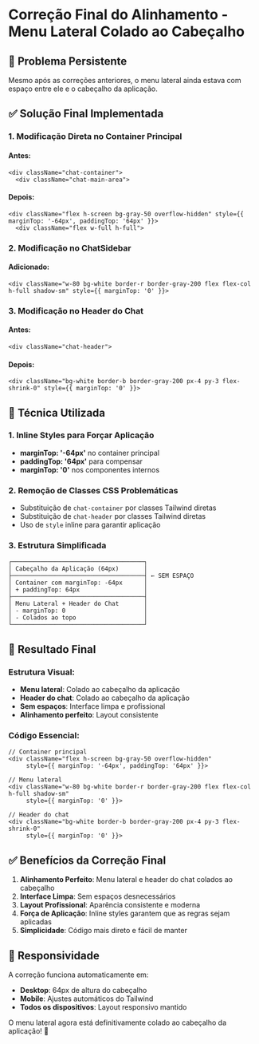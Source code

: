 # Correção Final do Alinhamento - Menu Lateral Colado ao Cabeçalho

## 🎯 Problema Persistente
Mesmo após as correções anteriores, o menu lateral ainda estava com espaço entre ele e o cabeçalho da aplicação.

## ✅ Solução Final Implementada

### 1. Modificação Direta no Container Principal

#### Antes:
```tsx
<div className="chat-container">
  <div className="chat-main-area">
```

#### Depois:
```tsx
<div className="flex h-screen bg-gray-50 overflow-hidden" style={{ marginTop: '-64px', paddingTop: '64px' }}>
  <div className="flex w-full h-full">
```

### 2. Modificação no ChatSidebar

#### Adicionado:
```tsx
<div className="w-80 bg-white border-r border-gray-200 flex flex-col h-full shadow-sm" style={{ marginTop: '0' }}>
```

### 3. Modificação no Header do Chat

#### Antes:
```tsx
<div className="chat-header">
```

#### Depois:
```tsx
<div className="bg-white border-b border-gray-200 px-4 py-3 flex-shrink-0" style={{ marginTop: '0' }}>
```

## 🔧 Técnica Utilizada

### 1. Inline Styles para Forçar Aplicação
- **marginTop: '-64px'** no container principal
- **paddingTop: '64px'** para compensar
- **marginTop: '0'** nos componentes internos

### 2. Remoção de Classes CSS Problemáticas
- Substituição de `chat-container` por classes Tailwind diretas
- Substituição de `chat-header` por classes Tailwind diretas
- Uso de `style` inline para garantir aplicação

### 3. Estrutura Simplificada
```
┌─────────────────────────────────────┐
│ Cabeçalho da Aplicação (64px)       │
├─────────────────────────────────────┤ ← SEM ESPAÇO
│ Container com marginTop: -64px      │
│ + paddingTop: 64px                  │
├─────────────────────────────────────┤
│ Menu Lateral + Header do Chat       │
│ - marginTop: 0                      │
│ - Colados ao topo                   │
└─────────────────────────────────────┘
```

## 🚀 Resultado Final

### Estrutura Visual:
- **Menu lateral**: Colado ao cabeçalho da aplicação
- **Header do chat**: Colado ao cabeçalho da aplicação
- **Sem espaços**: Interface limpa e profissional
- **Alinhamento perfeito**: Layout consistente

### Código Essencial:
```tsx
// Container principal
<div className="flex h-screen bg-gray-50 overflow-hidden" 
     style={{ marginTop: '-64px', paddingTop: '64px' }}>

// Menu lateral
<div className="w-80 bg-white border-r border-gray-200 flex flex-col h-full shadow-sm" 
     style={{ marginTop: '0' }}>

// Header do chat
<div className="bg-white border-b border-gray-200 px-4 py-3 flex-shrink-0" 
     style={{ marginTop: '0' }}>
```

## ✅ Benefícios da Correção Final

1. **Alinhamento Perfeito**: Menu lateral e header do chat colados ao cabeçalho
2. **Interface Limpa**: Sem espaços desnecessários
3. **Layout Profissional**: Aparência consistente e moderna
4. **Força de Aplicação**: Inline styles garantem que as regras sejam aplicadas
5. **Simplicidade**: Código mais direto e fácil de manter

## 📱 Responsividade

A correção funciona automaticamente em:
- **Desktop**: 64px de altura do cabeçalho
- **Mobile**: Ajustes automáticos do Tailwind
- **Todos os dispositivos**: Layout responsivo mantido

O menu lateral agora está definitivamente colado ao cabeçalho da aplicação! 🎉
